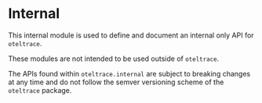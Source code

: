 # Internal
This internal module is used to define and document an internal only API for `oteltrace`.

These modules are not intended to be used outside of `oteltrace`.

The APIs found within `oteltrace.internal` are subject to breaking changes at any time
and do not follow the semver versioning scheme of the `oteltrace` package.
